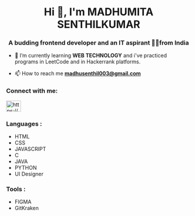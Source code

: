 <h1 align="center">Hi 👋, I'm MADHUMITA SENTHILKUMAR</h1>
<h3 align="center">A budding frontend developer and an IT aspirant 👩‍💻from India</h3>

- 🌱 I’m currently learning **WEB TECHNOLOGY** and i've practiced programs in LeetCode and in Hackerrank platforms.

- 📫 How to reach me **madhusenthil003@gmail.com**

<h3 align="left">Connect with me:</h3>
<p align="left">
<a href="https://linkedin.com/in/https://www.linkedin.com/feed/" target="blank"><img align="center" src="https://cdn.freebiesupply.com/logos/large/2x/linkedin-icon-logo-png-transparent.png" alt="https://www.linkedin.com/feed/" height="30" width="40" /></a>
</p>

<h3 align="left">Languages :</h3>
<ul>
  <li>HTML</li>
  <li>CSS</li>
  <li>JAVASCRIPT</li>  
  <li>C</li>
  <li>JAVA</li>
  <li>PYTHON</li>
  <li>UI Designer</li>
  </ul>
  <h3 align="left">Tools :</h3>
<ul>
  <li>FIGMA</li>
  <li>GitKraken</li>
  </ul>
